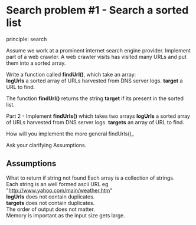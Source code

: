 # Search problem #1 - Search a sorted list

principle: search

Assume we work at a prominent internet search engine provider. Implement part of a web crawler.
A web crawler visits has visited many URLs and put them into a sorted array. 

Write a function called **findUrl()**, which take an array:  
**logUrls** a sorted array of URLs harvested from DNS server logs. 
**target** a URL to find.

The function **findUrl()** returns the string **target** if its present in the sorted list. 

Part 2 - Implement **findUrls()** which takes two arrays
**logUrls** a sorted array of URLs harvested from DNS server logs. 
**targets** an array of URL to find.


How will you implement the more general findUrls()_


Ask your clarifying Assumptions.

## Assumptions

What to return if string not found
Each array is a collection of strings.    
Each string is an well formed ascii URL eg "http://www.yahoo.com/main/weather.htm"  
**logUrls** does not contain duplicates.  
**targets** does not contain duplicates.  
The order of output does not matter.  
Memory is important as the input size gets large.  

